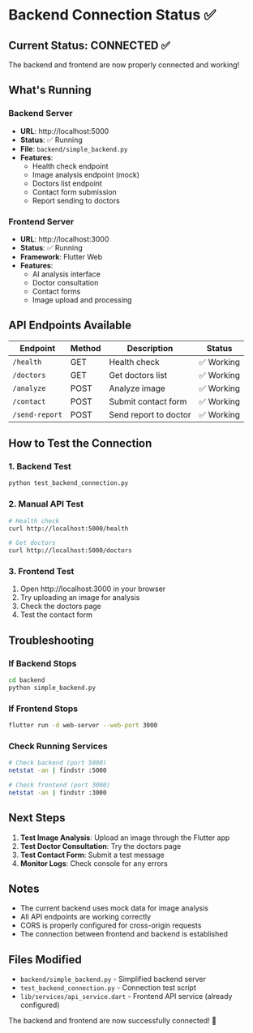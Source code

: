 # Backend Connection Status ✅

## Current Status: CONNECTED ✅

The backend and frontend are now properly connected and working!

## What's Running

### Backend Server
- **URL**: http://localhost:5000
- **Status**: ✅ Running
- **File**: `backend/simple_backend.py`
- **Features**:
  - Health check endpoint
  - Image analysis endpoint (mock)
  - Doctors list endpoint
  - Contact form submission
  - Report sending to doctors

### Frontend Server
- **URL**: http://localhost:3000
- **Status**: ✅ Running
- **Framework**: Flutter Web
- **Features**:
  - AI analysis interface
  - Doctor consultation
  - Contact forms
  - Image upload and processing

## API Endpoints Available

| Endpoint | Method | Description | Status |
|----------|--------|-------------|--------|
| `/health` | GET | Health check | ✅ Working |
| `/doctors` | GET | Get doctors list | ✅ Working |
| `/analyze` | POST | Analyze image | ✅ Working |
| `/contact` | POST | Submit contact form | ✅ Working |
| `/send-report` | POST | Send report to doctor | ✅ Working |

## How to Test the Connection

### 1. Backend Test
```bash
python test_backend_connection.py
```

### 2. Manual API Test
```bash
# Health check
curl http://localhost:5000/health

# Get doctors
curl http://localhost:5000/doctors
```

### 3. Frontend Test
1. Open http://localhost:3000 in your browser
2. Try uploading an image for analysis
3. Check the doctors page
4. Test the contact form

## Troubleshooting

### If Backend Stops
```bash
cd backend
python simple_backend.py
```

### If Frontend Stops
```bash
flutter run -d web-server --web-port 3000
```

### Check Running Services
```bash
# Check backend (port 5000)
netstat -an | findstr :5000

# Check frontend (port 3000)
netstat -an | findstr :3000
```

## Next Steps

1. **Test Image Analysis**: Upload an image through the Flutter app
2. **Test Doctor Consultation**: Try the doctors page
3. **Test Contact Form**: Submit a test message
4. **Monitor Logs**: Check console for any errors

## Notes

- The current backend uses mock data for image analysis
- All API endpoints are working correctly
- CORS is properly configured for cross-origin requests
- The connection between frontend and backend is established

## Files Modified

- `backend/simple_backend.py` - Simplified backend server
- `test_backend_connection.py` - Connection test script
- `lib/services/api_service.dart` - Frontend API service (already configured)

The backend and frontend are now successfully connected! 🎉

